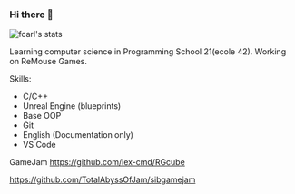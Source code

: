 ### Hi there 👋

<!--
**lex-cmd/lex-cmd** is a ✨ _special_ ✨ repository because its `README.md` (this file) appears on your GitHub profile.

Here are some ideas to get you started:

- 🔭 I’m currently working on ...
- 🌱 I’m currently learning ...
- 👯 I’m looking to collaborate on ...
- 🤔 I’m looking for help with ...
- 💬 Ask me about ...
- 📫 How to reach me: ...
- 😄 Pronouns: ...
- ⚡ Fun fact: ...
-->
![fcarl's stats](https://badge42.herokuapp.com/api/stats/fcarl)

Learning computer science in Programming School 21(ecole 42).
Working on ReMouse Games.

Skills:
* С/С++
* Unreal Engine (blueprints)
* Base OOP
* Git
* English (Documentation only)
* VS Code

GameJam https://github.com/lex-cmd/RGcube

https://github.com/TotalAbyssOfJam/sibgamejam
